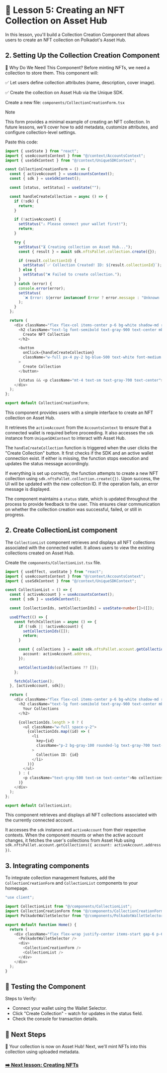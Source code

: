 # 🎨 Lesson 5: Creating an NFT Collection on Asset Hub

In this lesson, you'll build a Collection Creation Component that allows users to create an NFT collection on Polkadot's Asset Hub.

## 2. Setting Up the Collection Creation Component

📌 Why Do We Need This Component?
Before minting NFTs, we need a collection to store them. This component will:

✅ Let users define collection attributes (name, description, cover image).

✅ Create the collection on Asset Hub via the Unique SDK.

Create a new file: `components/CollectionCreationForm.tsx`

> [!NOTE]
> This form provides a minimal example of creating an NFT collection. In future lessons, we'll cover how to add metadata, customize attributes, and configure collection-level settings.

Paste this code:

```ts
import { useState } from "react";
import { useAccountsContext } from "@/context/AccountsContext";
import { useSdkContext } from "@/context/UniqueSDKContext";

const CollectionCreationForm = () => {
  const { activeAccount } = useAccountsContext();
  const { sdk } = useSdkContext();

  const [status, setStatus] = useState("");

  const handleCreateCollection = async () => {
    if (!sdk) {
      return;
    }

    if (!activeAccount) {
      setStatus("⚠️ Please connect your wallet first!");
      return;
    }

    try {
      setStatus("⏳ Creating collection on Asset Hub...");
      const { result } = await sdk.nftsPallet.collection.create({});

      if (result.collectionId) {
        setStatus(`✅ Collection Created! ID: ${result.collectionId}`);
      } else {
        setStatus("❌ Failed to create collection.");
      }
    } catch (error) {
      console.error(error);
      setStatus(
        `❌ Error: ${error instanceof Error ? error.message : "Unknown error"}`
      );
    }
  };

  return (
    <div className="flex flex-col items-center p-6 bg-white shadow-md rounded-xl border w-80">
      <h2 className="text-lg font-semibold text-gray-900 text-center mb-4">
        Create NFT Collection
      </h2>

      <button
        onClick={handleCreateCollection}
        className="w-full px-4 py-2 bg-blue-500 text-white font-medium rounded-lg hover:bg-blue-600 transition"
      >
        Create Collection
      </button>

      {status && <p className="mt-4 text-sm text-gray-700 text-center">{status}</p>}
    </div>
  );
};

export default CollectionCreationForm;
```

This component provides users with a simple interface to create an NFT collection on Asset Hub.

It retrieves the `activeAccount` from the `AccountsContext` to ensure that a connected wallet is required before proceeding. It also accesses the `sdk` instance from `UniqueSDKContext` to interact with Asset Hub.

The `handleCreateCollection` function is triggered when the user clicks the "Create Collection" button. It first checks if the SDK and an active wallet connection exist. If either is missing, the function stops execution and updates the status message accordingly.

If everything is set up correctly, the function attempts to create a new NFT collection using `sdk.nftsPallet.collection.create({})`. Upon success, the UI will be updated with the new collection ID. If the operation fails, an error message is displayed.

The component maintains a `status` state, which is updated throughout the process to provide feedback to the user. This ensures clear communication on whether the collection creation was successful, failed, or still in progress.

## 2. Create CollectionList component

The `CollectionList` component retrieves and displays all NFT collections associated with the connected wallet. It allows users to view the existing collections created on Asset Hub.

Create the `components/CollectionList.tsx` file.

```ts
import { useEffect, useState } from "react";
import { useAccountsContext } from "@/context/AccountsContext";
import { useSdkContext } from "@/context/UniqueSDKContext";

const CollectionList = () => {
  const { activeAccount } = useAccountsContext();
  const { sdk } = useSdkContext();

  const [collectionIds, setCollectionIds] = useState<number[]>([]);

  useEffect(() => {
    const fetchCollection = async () => {
      if (!sdk || !activeAccount) {
        setCollectionIds([]);
        return;
      }

      const { collections } = await sdk.nftsPallet.account.getCollections({
        account: activeAccount.address,
      });

      setCollectionIds(collections ?? []);
    };

    fetchCollection();
  }, [activeAccount, sdk]);

  return (
    <div className="flex flex-col items-center p-6 bg-white shadow-md rounded-xl border w-80">
      <h2 className="text-lg font-semibold text-gray-900 text-center mb-4">
        Your Collections
      </h2>

      {collectionIds.length > 0 ? (
        <ul className="w-full space-y-2">
          {collectionIds.map((id) => (
            <li
              key={id}
              className="p-2 bg-gray-100 rounded-lg text-gray-700 text-center text-sm"
            >
              Collection ID: {id}
            </li>
          ))}
        </ul>
      ) : (
        <p className="text-gray-500 text-sm text-center">No collections found.</p>
      )}
    </div>
  );
};

export default CollectionList;
```

This component retrieves and displays all NFT collections associated with the currently connected account.

It accesses the `sdk` instance and `activeAccount` from their respective contexts. When the component mounts or when the active account changes, it fetches the user's collections from Asset Hub using `sdk.nftsPallet.account.getCollections({ account: activeAccount.address })`.

## 3. Integrating components

To integrate collection management features, add the `CollectionCreationForm` and `CollectionList` components to your homepage.

```ts
"use client";

import CollectionList from "@/components/CollectionList";
import CollectionCreationForm from "@/components/CollectionCreationForm";
import PolkadotWalletSelector from "@/components/PolkadotWalletSelector";

export default function Home() {
  return (
    <div className="flex flex-wrap justify-center items-start gap-6 p-6 bg-gray-50 min-h-screen">
      <PolkadotWalletSelector />
      <div>
        <CollectionCreationForm />
        <CollectionList />
      </div>
    </div>
  );
}
```

## 🧪 Testing the Component

Steps to Verify:
- Connect your wallet using the Wallet Selector.
- Click "Create Collection" - watch for updates in the status field.
- Check the console for transaction details.

## 🚀 Next Steps
🎉 Your collection is now on Asset Hub! Next, we'll mint NFTs into this collection using uploaded metadata.

### [➡️ Next lesson: Creating NFTs](./lesson-6-nfts.md)